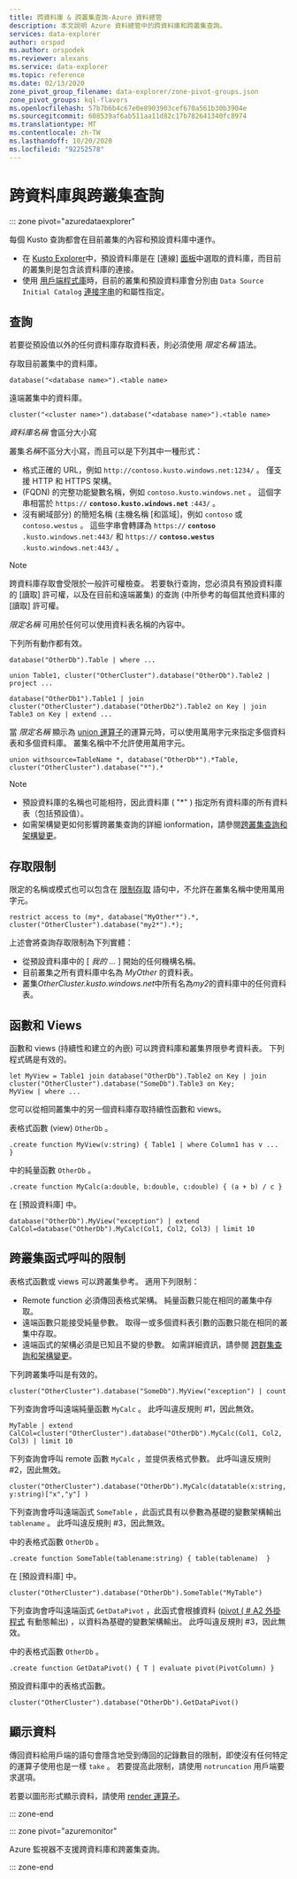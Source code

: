 ```yaml
---
title: 跨資料庫 & 跨叢集查詢-Azure 資料總管
description: 本文說明 Azure 資料總管中的跨資料庫和跨叢集查詢。
services: data-explorer
author: orspod
ms.author: orspodek
ms.reviewer: alexans
ms.service: data-explorer
ms.topic: reference
ms.date: 02/13/2020
zone_pivot_group_filename: data-explorer/zone-pivot-groups.json
zone_pivot_groups: kql-flavors
ms.openlocfilehash: 57b7b6b4c67e0e8903903cef670a561b30b3904e
ms.sourcegitcommit: 608539af6ab511aa11d82c17b782641340fc8974
ms.translationtype: MT
ms.contentlocale: zh-TW
ms.lasthandoff: 10/20/2020
ms.locfileid: "92252578"
---
```

# <a name="cross-database-and-cross-cluster-queries"></a>跨資料庫與跨叢集查詢

::: zone pivot="azuredataexplorer"

每個 Kusto 查詢都會在目前叢集的內容和預設資料庫中運作。
* 在 [Kusto Explorer](../tools/kusto-explorer.md)中，預設資料庫是在 [連線] [面板](../tools/kusto-explorer.md#connections-panel)中選取的資料庫，而目前的叢集則是包含該資料庫的連接。
* 使用 [用戶端程式庫](../api/netfx/about-kusto-data.md)時，目前的叢集和預設資料庫會分別由 `Data Source` `Initial Catalog` [連接字串](../api/connection-strings/kusto.md)的和屬性指定。

## <a name="queries"></a>查詢
若要從預設值以外的任何資料庫存取資料表，則必須使用 *限定名稱* 語法。

存取目前叢集中的資料庫。

```kusto
database("<database name>").<table name>
```

遠端叢集中的資料庫。
```kusto
cluster("<cluster name>").database("<database name>").<table name>
```

*資料庫名稱* 會區分大小寫

叢集*名稱*不區分大小寫，而且可以是下列其中一種形式：
   * 格式正確的 URL，例如 `http://contoso.kusto.windows.net:1234/` 。 僅支援 HTTP 和 HTTPS 架構。
   *  (FQDN) 的完整功能變數名稱，例如 `contoso.kusto.windows.net` 。 這個字串相當於 `https://` **`contoso.kusto.windows.net`** `:443/` 。
   * 沒有網域部分) 的簡短名稱 (主機名稱 [和區域]，例如 `contoso` 或 `contoso.westus` 。 這些字串會轉譯為 `https://` **`contoso`** `.kusto.windows.net:443/` 和 `https://` **`contoso.westus`** `.kusto.windows.net:443/` 。

> [!NOTE]
> 跨資料庫存取會受限於一般許可權檢查。
> 若要執行查詢，您必須具有預設資料庫的 [讀取] 許可權，以及在目前和遠端叢集) 的查詢 (中所參考的每個其他資料庫的 [讀取] 許可權。

*限定名稱* 可用於任何可以使用資料表名稱的內容中。

下列所有動作都有效。

```kusto
database("OtherDb").Table | where ...

union Table1, cluster("OtherCluster").database("OtherDb").Table2 | project ...

database("OtherDb1").Table1 | join cluster("OtherCluster").database("OtherDb2").Table2 on Key | join Table3 on Key | extend ...
```

當 *限定名稱* 顯示為 [union 運算子](./unionoperator.md)的運算元時，可以使用萬用字元來指定多個資料表和多個資料庫。 叢集名稱中不允許使用萬用字元。

```kusto
union withsource=TableName *, database("OtherDb*").*Table, cluster("OtherCluster").database("*").*
```

> [!NOTE]
> * 預設資料庫的名稱也可能相符，因此資料庫 ( "&#42;" ) 指定所有資料庫的所有資料表（包括預設值）。
> * 如需架構變更如何影響跨叢集查詢的詳細 ionformation，請參閱[跨叢集查詢和架構變更](../concepts/crossclusterandschemachanges.md)。

## <a name="access-restriction"></a>存取限制

限定的名稱或模式也可以包含在 [限制存取](./restrictstatement.md) 語句中，不允許在叢集名稱中使用萬用字元。

```kusto
restrict access to (my*, database("MyOther*").*, cluster("OtherCluster").database("my2*").*);
```

上述會將查詢存取限制為下列實體：

* 從預設資料庫中的 [ *我的 ...* ] 開始的任何機構名稱。 
* 目前叢集之所有資料庫中名為 *MyOther* 的資料表。
* 叢集*OtherCluster.kusto.windows.net*中所有名為*my2*的資料庫中的任何資料表。

## <a name="functions-and-views"></a>函數和 Views

函數和 views (持續性和建立的內嵌) 可以跨資料庫和叢集界限參考資料表。 下列程式碼是有效的。

```kusto
let MyView = Table1 join database("OtherDb").Table2 on Key | join cluster("OtherCluster").database("SomeDb").Table3 on Key;
MyView | where ...
```

您可以從相同叢集中的另一個資料庫存取持續性函數和 views。

表格式函數 (view) `OtherDb` 。

```kusto
.create function MyView(v:string) { Table1 | where Column1 has v ...  }  
```

中的純量函數 `OtherDb` 。

```kusto
.create function MyCalc(a:double, b:double, c:double) { (a + b) / c }  
```

在 [預設資料庫] 中。

```kusto
database("OtherDb").MyView("exception") | extend CalCol=database("OtherDb").MyCalc(Col1, Col2, Col3) | limit 10
```

## <a name="limitations-of-cross-cluster-function-calls"></a>跨叢集函式呼叫的限制

表格式函數或 views 可以跨叢集參考。 適用下列限制：

* Remote function 必須傳回表格式架構。 純量函數只能在相同的叢集中存取。
* 遠端函數只能接受純量參數。 取得一或多個資料表引數的函數只能在相同的叢集中存取。
* 遠端函式的架構必須是已知且不變的參數。 如需詳細資訊，請參閱 [跨群集查詢和架構變更](../concepts/crossclusterandschemachanges.md)。

下列跨叢集呼叫是有效的。

```kusto
cluster("OtherCluster").database("SomeDb").MyView("exception") | count
```

下列查詢會呼叫遠端純量函數 `MyCalc` 。
此呼叫違反規則 #1，因此無效。

```kusto
MyTable | extend CalCol=cluster("OtherCluster").database("OtherDb").MyCalc(Col1, Col2, Col3) | limit 10
```

下列查詢會呼叫 remote 函數 `MyCalc` ，並提供表格式參數。
此呼叫違反規則 #2，因此無效。

```kusto
cluster("OtherCluster").database("OtherDb").MyCalc(datatable(x:string, y:string)["x","y"] )
```

下列查詢會呼叫遠端函式 `SomeTable` ，此函式具有以參數為基礎的變數架構輸出 `tablename` 。
此呼叫違反規則 #3，因此無效。

中的表格式函數 `OtherDb` 。

```kusto
.create function SomeTable(tablename:string) { table(tablename)  }  
```

在 [預設資料庫] 中。

```kusto
cluster("OtherCluster").database("OtherDb").SomeTable("MyTable")
```

下列查詢會呼叫遠端函式 `GetDataPivot` ，此函式會根據資料 ([pivot ( # A2 外掛程式](pivotplugin.md) 有動態輸出) ，以資料為基礎的變數架構輸出。
此呼叫違反規則 #3，因此無效。

中的表格式函數 `OtherDb` 。

```kusto
.create function GetDataPivot() { T | evaluate pivot(PivotColumn) }  
```

預設資料庫中的表格式函數。

```kusto
cluster("OtherCluster").database("OtherDb").GetDataPivot()
```

## <a name="displaying-data"></a>顯示資料

傳回資料給用戶端的語句會隱含地受到傳回的記錄數目的限制，即使沒有任何特定的運算子使用也是一樣 `take` 。 若要提高此限制，請使用 `notruncation` 用戶端要求選項。

若要以圖形形式顯示資料，請使用 [render 運算子](renderoperator.md)。

::: zone-end

::: zone pivot="azuremonitor"

Azure 監視器不支援跨資料庫和跨叢集查詢。

::: zone-end
